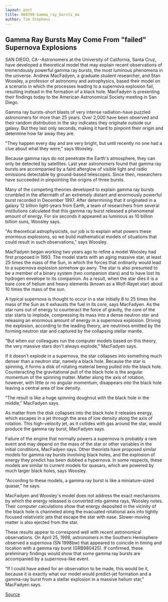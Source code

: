 ```yaml
---
layout: post
title: 060798-Gamma_ray_bursts_ma
author: Tim Stephens
---
```


## Gamma Ray Bursts May Come From "failed" Supernova Explosions

SAN DIEGO, CA--Astronomers at the University of California, Santa Cruz, have developed a theoretical model that may explain recent observations of tremendously powerful gamma ray bursts, the most luminous phenomena in the universe. Andrew MacFadyen, a graduate student researcher, and Stan Woosley, a professor of astronomy and astrophysics, based their model on a scenario in which the processes leading to a supernova explosion fail, resulting instead in the formation of a black hole. MacFadyen is presenting their findings today to the American Astronomical Society meeting in San Diego.

Gamma ray bursts-short blasts of very intense radiation-have puzzled astronomers for more than 25 years. Over 2,000 have been observed and their random distribution in the sky indicates they originate outside our galaxy. But they last only seconds, making it hard to pinpoint their origin and determine how far away they are.

"They happen every day and are very bright, but until recently no one had a clue about what they were," says Woosley.

Because gamma rays do not penetrate the Earth's atmosphere, they can only be detected by satellites. Last year astronomers found that gamma ray bursts are accompanied by a faint afterglow of visible light and radio emissions detectable by ground-based telescopes. Since then, researchers have succeeded in pinpointing the origins of three bursts.

Many of the competing theories developed to explain gamma ray bursts crumbled in the aftermath of an extremely distant and enormously powerful burst recorded in December 1997. After determining that it originated in a galaxy 12 billion light-years from Earth, a team of researchers from several institutions calculated that this gamma ray burst released a phenomenal amount of energy. For six seconds it appeared as luminous as 10 billion billion suns, Woosley says.

"As theoretical astrophysicists, our job is to explain what powers these enormous explosions, so we build mathematical models of situations that could result in such observations," says Woosley.

MacFadyen began working two years ago to refine a model Woosley had first proposed in 1993. The model starts with an aging massive star, at least 25 times the mass of the Sun, in which the forces that ordinarily would lead to a supernova explosion somehow go awry. The star is also presumed to be a member of a binary system (two companion stars) and to have lost its hydrogen envelope to its companion. As a result, when the star dies it is a bare core of helium and heavy elements (known as a Wolf-Rayet star) about 10 times the mass of the sun.

A typical supernova is thought to occur in a star initially 8 to 25 times the mass of the Sun as it exhausts the fuel in its core, says MacFadyen. As the star runs out of energy to counteract the force of gravity, the core of the star starts to implode, compressing its mass into a dense neutron star and releasing an enormous amount of energy in a supernova explosion. Driving the explosion, according to the leading theory, are neutrinos emitted by the forming neutron star and captured by the collapsing stellar mantle.

"But when our colleagues run the computer models based on this theory, the very massive stars don't always explode," MacFadyen says.

If it doesn't explode in a supernova, the star collapses into something much denser than a neutron star, namely a black hole. Because the star is spinning, it forms a disk of rotating material being pulled into the black hole. Counteracting the gravitational pull of the black hole is the angular momentum of the spinning matter. Matter along the axis of rotation, however, with little or no angular momentum, disappears into the black hole leaving a central area of low density.

"The result is like a huge spinning doughnut with the black hole in the middle," MacFadyen says.

As matter from the disk collapses into the black hole it releases energy, which escapes in a jet through the area of low density along the axis of rotation. This high-velocity jet, as it collides with gas around the star, would produce the gamma ray burst, MacFadyen says.

Failure of the engine that normally powers a supernova is probably a rare event and may depend on the mass of the star or other variables in the initial conditions, MacFadyen says. Other theorists have proposed similar models for gamma ray bursts involving black holes, and the explosion of energy they predict has been dubbed a hypernova. In some respects, these models are similar to current models for quasars, which are powered by much larger black holes, says Woosley.

"According to these models, a gamma ray burst is like a miniature-sized quasar," he says.

MacFadyen and Woosley's model does not address the exact mechanisms by which the energy released is converted into gamma rays, Woosley notes. Their computer calculations show that energy deposited in the vicinity of the black hole is channeled along the evacuated rotational axis into tightly focused relativistic jets that escape the star with ease. Slower-moving matter is also ejected from the star.

These results appear to correspond well with recent astronomical observations. On April 25, 1998, astronomers in the Southern Hemisphere observed a supernova (SN 1998bw) that appeared to coincide in timing and location with a gamma ray burst (GRB980425). If confirmed, these preliminary findings would show that some gamma ray bursts are accompanied by a supernova-like event.

"If I could have asked for an observation to be made, this would be it, because it is exactly what our model would predict-jet formation and a gamma-ray burst from a stellar explosion in a massive helium star," MacFadyen says.

[Source](http://www1.ucsc.edu/news_events/press_releases/archive/97-98/06-98/060798-Gamma_ray_bursts_ma.html "Permalink to 060798-Gamma_ray_bursts_ma")